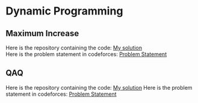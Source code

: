 # Dynamic Programming
## Maximum Increase
Here is the repository containing the code: [My solution](https://github.com/HariAakash646/CompetitiveProgramming/blob/main/DynamicProgramming/maximum_increase.py)   
Here is the problem statement in codeforces: [Problem Statement](https://codeforces.com/problemset/problem/702/A)
## QAQ
Here is the repository containing the code: [My solution](https://github.com/HariAakash646/CompetitiveProgramming/blob/main/DynamicProgramming/QAQ.py)
Here is the problem statement in codeforces: [Problem Statement](https://codeforces.com/problemset/problem/894/A)
